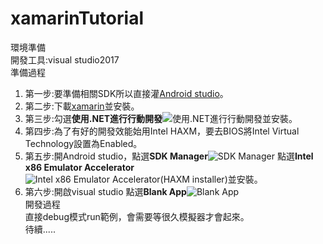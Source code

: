 # xamarinTutorial
環境準備  
  開發工具:visual studio2017  
準備過程  
  1. 第一步:要準備相關SDK所以直接灌[Android studio](https://developer.android.com/studio/index.html)。  
  2. 第二步:下載[xamarin](https://www.xamarin.com/download)並安裝。  
  3. 第三步:勾選**使用.NET進行行動開發**![使用.NET進行行動開發](https://imgur.com/odeDH2x.png)並安裝。  
  4. 第四步:為了有好的開發效能始用Intel HAXM，要去BIOS將Intel Virtual Technology設置為Enabled。  
  5. 第五步:開Android studio，點選**SDK Manager**![SDK Manager](https://imgur.com/8KI8Ep6.png)  點選**Intel x86 Emulator Accelerator**![Intel x86 Emulator Accelerator(HAXM installer)](https://imgur.com/e0jZnrf.png)並安裝。  
  6. 第六步:開啟visual studio 點選**Blank App**![Blank App](https://i.imgur.com/pBXOFAU.jpg)  
開發過程  
  直接debug模式run範例，會需要等很久模擬器才會起來。  
  待續.....  

